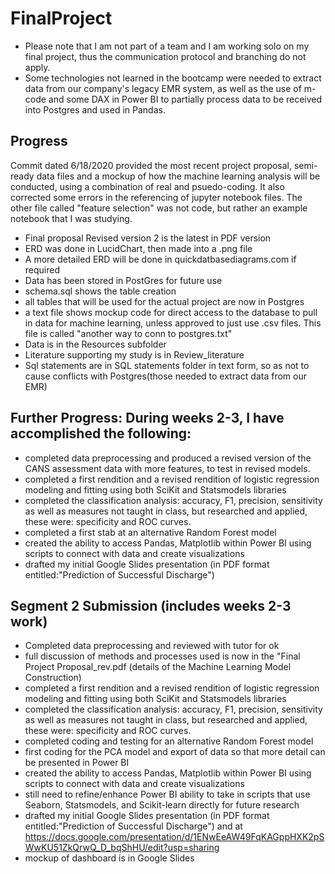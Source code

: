 # FinalProject
- Please note that I am not part of a team and I am working solo on my final project, thus the communication protocol and branching do not apply.  
- Some technologies not learned in the bootcamp were needed to extract data from our company's legacy EMR system, as well as the use of m-code and some DAX in Power BI to partially process data to be received into Postgres and used in Pandas.

## Progress
Commit dated 6/18/2020 provided the most recent project proposal, semi-ready data files and a mockup of
how the machine learning analysis will be conducted, using a combination of real and psuedo-coding.  It also corrected some errors in the referencing of jupyter notebook files.  The other file called "feature selection" was not code, but rather an example notebook that I was studying.
- Final proposal Revised version 2 is the latest in PDF version
- ERD was done in LucidChart, then made into a .png file
- A more detailed ERD will be done in quickdatbasediagrams.com if required
- Data has been stored in PostGres for future use
- schema.sql shows the table creation
- all tables that will be used for the actual project are now in Postgres
- a text file shows mockup code for direct access to the database to pull in data for machine learning, unless approved to just use .csv files.  This file is called "another way to conn to postgres.txt"
- Data is in the Resources subfolder
- Literature supporting my study is in Review_literature
- Sql statements are in SQL statements folder in text form, so as not to cause conflicts 
with Postgres(those needed to extract data from our EMR)

## Further Progress: During weeks 2-3, I have accomplished the following:
- completed data preprocessing and produced a revised version of the CANS assessment data with more features, to test in revised models.
- completed a first rendition and a revised rendition of logistic regression modeling and fitting using both SciKit and Statsmodels libraries
- completed the classification analysis: accuracy, F1, precision, sensitivity as well as measures not taught in class, but researched and applied, these were: specificity and ROC curves.
- completed a first stab at an alternative Random Forest model
- created the ability to access Pandas, Matplotlib within Power BI using scripts to connect with data and create visualizations
- drafted my initial Google Slides presentation (in PDF format entitled:"Prediction of Successful Discharge")

## Segment 2 Submission (includes weeks 2-3 work)
- Completed data preprocessing and reviewed with tutor for ok
- full discussion of methods and processes used is now in the "Final Project Proposal_rev.pdf (details of the Machine Learning Model Construction)
- completed a first rendition and a revised rendition of logistic regression modeling and fitting using both SciKit and Statsmodels libraries
- completed the classification analysis: accuracy, F1, precision, sensitivity as well as measures not taught in class, but researched and applied, these were: specificity and ROC curves.
- completed coding and testing for an alternative Random Forest model
- first coding for the PCA model and export of data so that more detail can be presented in Power BI
- created the ability to access Pandas, Matplotlib within Power BI using scripts to connect with data and create visualizations
- still need to refine/enhance Power BI ability to take in scripts that use Seaborn, Statsmodels, and Scikit-learn directly for future research
- drafted my initial Google Slides presentation (in PDF format entitled:"Prediction of Successful Discharge") and at https://docs.google.com/presentation/d/1ENwEeAW49FqKAGppHXK2pSWwKU51ZkQrwQ_D_bqShHU/edit?usp=sharing
- mockup of dashboard is in Google Slides

